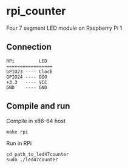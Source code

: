 # rpi_counter

Four 7 segment LED module on Raspberry Pi 1

## Connection

```
RPi         LED
=================
GPIO23 ---- Clock
GPIO24 ---- DIO
+3.3   ---- VCC
GND    ---- GND
```

## Compile and run

Compile in x86-64 host
```
make rpi
```

Run in RPi
```
cd path_to_led47counter
sudo ./led47counter
```

